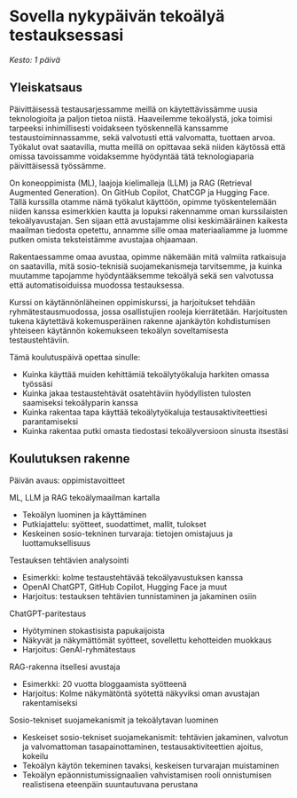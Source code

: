 # Sovella nykypäivän tekoälyä testauksessasi

*Kesto: 1 päivä* 

## Yleiskatsaus

Päivittäisessä testausarjessamme meillä on käytettävissämme uusia teknologioita ja paljon tietoa niistä. Haaveilemme tekoälystä, joka toimisi tarpeeksi inhimillisesti voidakseen työskennellä kanssamme testaustoiminnassamme, sekä valvotusti että valvomatta, tuottaen arvoa. Työkalut ovat saatavilla, mutta meillä on opittavaa sekä niiden käytössä että omissa tavoissamme voidaksemme hyödyntää tätä teknologiaparia päivittäisessä työssämme. 

On koneoppimista (ML), laajoja kielimalleja (LLM) ja RAG (Retrieval Augmented Generation). On GitHub Copilot, ChatCGP ja Hugging Face. Tällä kurssilla otamme nämä työkalut käyttöön, opimme työskentelemään niiden kanssa esimerkkien kautta ja lopuksi rakennamme oman kurssilaisten tekoälyavustajan. Sen sijaan että avustajamme olisi keskimääräinen kaikesta maailman tiedosta opetettu, annamme sille omaa materiaaliamme ja luomme putken omista teksteistämme avustajaa ohjaamaan. 

Rakentaessamme omaa avustaa, opimme näkemään mitä valmiita ratkaisuja on saatavilla, mitä sosio-teknisiä suojamekanismeja tarvitsemme, ja kuinka muutamme tapojamme hyödyntääksemme tekoälyä sekä sen valvotussa että automatisoiduissa muodossa testauksessa. 

Kurssi on käytännönläheinen oppimiskurssi, ja harjoitukset tehdään ryhmätestausmuodossa, jossa osallistujien rooleja kierrätetään. Harjoitusten tukena käytettävä kokemusperäinen rakenne ajankäytön kohdistumisen yhteiseen käytännön kokemukseen tekoälyn soveltamisesta testaustehtäviin.

Tämä koulutuspäivä opettaa sinulle:

* Kuinka käyttää muiden kehittämiä tekoälytyökaluja harkiten omassa työssäsi
* Kuinka jakaa testaustehtävät osatehtäviin hyödyllisten tulosten saamiseksi tekoälyparin kanssa
* Kuinka rakentaa tapa käyttää tekoälytyökaluja testausaktiviteettiesi parantamiseksi
* Kuinka rakentaa putki omasta tiedostasi tekoälyversioon sinusta itsestäsi

## Koulutuksen rakenne

Päivän avaus: oppimistavoitteet

ML, LLM ja RAG tekoälymaailman kartalla

* Tekoälyn luominen ja käyttäminen
* Putkiajattelu: syötteet, suodattimet, mallit, tulokset
* Keskeinen sosio-tekninen turvaraja: tietojen omistajuus ja luottamuksellisuus

Testauksen tehtävien analysointi

* Esimerkki: kolme testaustehtävää tekoälyavustuksen kanssa
* OpenAI ChatGPT, GitHub Copilot, Hugging Face ja muut
* Harjoitus: testauksen tehtävien tunnistaminen ja jakaminen osiin

ChatGPT-paritestaus

* Hyötyminen stokastisista papukaijoista
* Näkyvät ja näkymättömät syötteet, sovellettu kehotteiden muokkaus
* Harjoitus: GenAI-ryhmätestaus

RAG-rakenna itsellesi avustaja

* Esimerkki: 20 vuotta bloggaamista syötteenä
* Harjoitus: Kolme näkymätöntä syötettä näkyviksi oman avustajan rakentamiseksi

Sosio-tekniset suojamekanismit ja tekoälytavan luominen

* Keskeiset sosio-tekniset suojamekanismit: tehtävien jakaminen, valvotun ja valvomattoman tasapainottaminen, testausaktiviteettien ajoitus, kokeilu
* Tekoälyn käytön tekeminen tavaksi, keskeisen turvarajan muistaminen
* Tekoälyn epäonnistumissignaalien vahvistamisen rooli onnistumisen realistisena eteenpäin suuntautuvana perustana